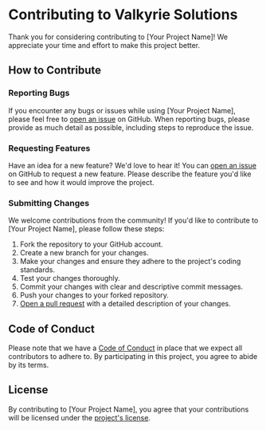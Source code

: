 # Contributing to Valkyrie Solutions

Thank you for considering contributing to [Your Project Name]! We appreciate your time and effort to make this project better.

## How to Contribute

### **Reporting Bugs**

If you encounter any bugs or issues while using [Your Project Name], please feel free to [open an issue](https://github.com/AuroraCrimsonRose/Valkyrie-Solutions/issues) on GitHub. When reporting bugs, please provide as much detail as possible, including steps to reproduce the issue.

### **Requesting Features**

Have an idea for a new feature? We'd love to hear it! You can [open an issue](https://github.com/AuroraCrimsonRose/Valkyrie-Solutions/issues) on GitHub to request a new feature. Please describe the feature you'd like to see and how it would improve the project.

### **Submitting Changes**

We welcome contributions from the community! If you'd like to contribute to [Your Project Name], please follow these steps:

1. Fork the repository to your GitHub account.
2. Create a new branch for your changes.
3. Make your changes and ensure they adhere to the project's coding standards.
4. Test your changes thoroughly.
5. Commit your changes with clear and descriptive commit messages.
6. Push your changes to your forked repository.
7. [Open a pull request](https://github.com/AuroraCrimsonRose/Valkyrie-Solutions/issues) with a detailed description of your changes.

## Code of Conduct

Please note that we have a [Code of Conduct]() in place that we expect all contributors to adhere to. By participating in this project, you agree to abide by its terms.

## License

By contributing to [Your Project Name], you agree that your contributions will be licensed under the [project's license](LICENCE.md).
